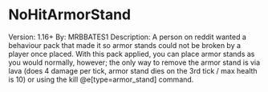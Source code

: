 # NoHitArmorStand

Version: 1.16+
By: MRBBATES1
Description:
A person on reddit wanted a behaviour pack that made it so armor stands could not be broken by a player once placed. With this pack applied, you can place armor stands as you would normally, however; the only way to remove the armor stand is via lava (does 4 damage per tick, armor stand dies on the 3rd tick / max health is 10) or using the kill @e[type=armor_stand] command.
